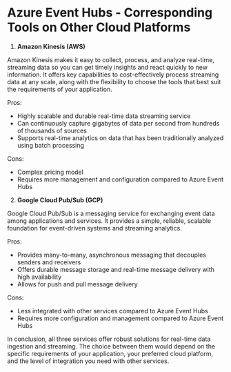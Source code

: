 # Azure Event Hubs - Corresponding Tools on Other Cloud Platforms

1. **Amazon Kinesis (AWS)**

Amazon Kinesis makes it easy to collect, process, and analyze real-time, streaming data so you can get timely insights and react quickly to new information. It offers key capabilities to cost-effectively process streaming data at any scale, along with the flexibility to choose the tools that best suit the requirements of your application.

Pros:
- Highly scalable and durable real-time data streaming service
- Can continuously capture gigabytes of data per second from hundreds of thousands of sources
- Supports real-time analytics on data that has been traditionally analyzed using batch processing

Cons:
- Complex pricing model
- Requires more management and configuration compared to Azure Event Hubs

2. **Google Cloud Pub/Sub (GCP)**

Google Cloud Pub/Sub is a messaging service for exchanging event data among applications and services. It provides a simple, reliable, scalable foundation for event-driven systems and streaming analytics.

Pros:
- Provides many-to-many, asynchronous messaging that decouples senders and receivers
- Offers durable message storage and real-time message delivery with high availability
- Allows for push and pull message delivery

Cons:
- Less integrated with other services compared to Azure Event Hubs
- Requires more configuration and management compared to Azure Event Hubs

In conclusion, all three services offer robust solutions for real-time data ingestion and streaming. The choice between them would depend on the specific requirements of your application, your preferred cloud platform, and the level of integration you need with other services.